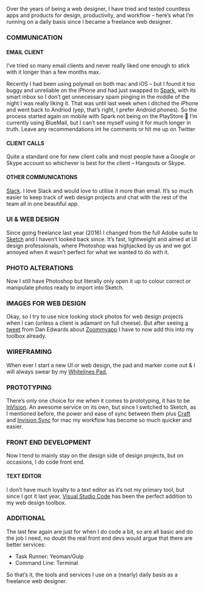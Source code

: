Over the years of being a web designer, I have tried and tested countless apps and products for design, productivity, and workflow – here’s what I’m running on a daily basis since I became a freelance web designer.

### COMMUNICATION

#### EMAIL CLIENT

I’ve tried so many email clients and never really liked one enough to stick with it longer than a few months max.

Recently I had been using polymail on both mac and iOS – but I found it too buggy and unreliable on the iPhone and had just swapped to <a href="https://sparkmailapp.com/" target="_blank">Spark</a>, with its smart inbox so I don’t get unnecessary spam pinging in the middle of the night I was really liking it. That was until last week when I ditched the iPhone and went back to Andriod (yep, that’s right, I prefer Android phones). So the process started again on mobile with Spark not being on the PlayStore 🙁 I’m currently using BlueMail, but I can’t see myself using it for much longer in truth. Leave any recommendations int he comments or hit me up on Twitter

#### CLIENT CALLS

Quite a standard one for new client calls and most people have a Google or Skype account so whichever is best for the client – Hangouts or Skype.

#### OTHER COMMUNICATIONS

[Slack](https://slack.com/). I love Slack and would love to utilise it more than email. It’s so much easier to keep track of web design projects and chat with the rest of the team all in one beautiful app.

### UI & WEB DESIGN

Since going freelance last year (2016) I changed from the full Adobe suite to <a href="https://www.sketchapp.com/" target="_blank">Sketch</a> and I haven’t looked back since. It’s fast, lightweight and aimed at UI design professionals, where Photoshop was highjacked by us and we got annoyed when it wasn’t perfect for what we wanted to do with it.

### PHOTO ALTERATIONS

Now I still have Photoshop but literally only open it up to colour correct or manipulate photos ready to import into Sketch.

### IMAGES FOR WEB DESIGN

Okay, so I try to use nice looking stock photos for web design projects when I can (unless a client is adamant on full cheese). But after seeing [a tweet](https://twitter.com/de/status/839805677237317632) from Dan Edwards about [Zoommyapp](http://zoommyapp.com/) I have to now add this into my toolbox already.

### WIREFRAMING

When ever I start a new UI or web design, the pad and marker come out & I will always swear by my <a href="http://whitelines.se/products/category/black-ocean/?item=wl223" target="_blank">Whitelines Pad</a>,

### PROTOTYPING

There’s only one choice for me when it comes to prototyping, it has to be <a href="https://www.invisionapp.com/" target="_blank">InVision</a>. An awesome service on its own, but since I switched to Sketch, as I mentioned before, the power and ease of sync between them plus <a href="https://www.invisionapp.com/craft" target="_blank">Craft</a> and <a href="https://www.invisionapp.com/blog/invision-sync/" target="_blank">Invision Sync</a> for mac my workflow has become so much quicker and easier.

### FRONT END DEVELOPMENT

Now I tend to mainly stay on the design side of design projects, but on occasions, I do code front end.

#### TEXT EDITOR

I don’t have much loyalty to a text editor as it’s not my primary tool, but since I got it last year, <a href="https://code.visualstudio.com/?wt.mc_id=DX_841432" target="_blank">Visual Studio Code</a> has been the perfect addition to my web design toolbox.

### ADDITIONAL

The last few again are just for when I do code a bit, so are all basic and do the job I need, no doubt the real front end devs would argue that there are better services:

- Task Runner: Yeoman/Gulp
- Command Line: Terminal
 
So that’s it, the tools and services I use on a (nearly) daily basis as a freelance web designer.